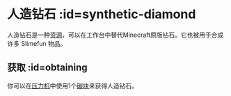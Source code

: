 # 人造钻石 :id=synthetic-diamond

人造钻石是一种[资源](/Resources)，可以在工作台中替代Minecraft原版钻石。它也被用于合成许多 Slimefun 物品。

## 获取 :id=obtaining

你可以在[压力机](/Pressure-Chamber)中使用1个[碳块](/Carbon)来获得人造钻石。
